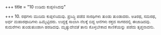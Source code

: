 +++
title = "10 ಉಡಿದು ಕುಪ್ಪಳಿಸಿದವು"

+++
10. ರಥಗಳು ಮುರಿದು ಕುಪ್ಪಳಿಸಿದುವು. ಪ್ರಸಿದ್ಧಿ ಪಡೆದ ಸಾರಥಿಗಳು ತುಂಡು ತುಂಡಾದರು. ಅತಿರಥ, ಸಮರಥ, ಅರ್ಧ ಮಹಾರಥಾದಿಗಳು ಹಿಮ್ಮೆಟ್ಟಿದರು. ಉದ್ದಕ್ಕೆ ಸಾಲಾಗಿ ನೆಲಕ್ಕೆ ಬಿದ್ದ ಆನೆಗಳು ರಕ್ತದ ಸಾಗರದಲ್ಲಿ ಈಜಾಡಿದವು. ಕುದುರೆಗಳು ತುಂಡುತುಂಡಾಗಿ ಹರಡಿದವು. ಮೃತ್ಯುದೇವತೆ ತಾನು ಕೊಳ್ಳಬೇಕಾದ ಕಾಣಿಕೆಯನ್ನು ಪಡೆದು ತೃಪ್ತನಾದನು.